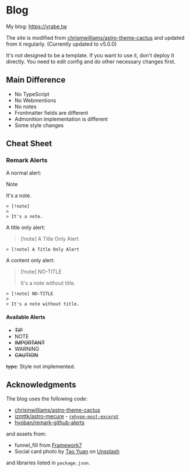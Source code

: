 # Blog

My blog: <https://vrabe.tw>

The site is modified from [chrismwilliams/astro-theme-cactus](https://github.com/chrismwilliams/astro-theme-cactus) and updated from it regularly. (Currently updated to v5.0.0)

It's not designed to be a template. If you want to use it, don't deploy it directly. You need to edit config and do other necessary changes first.

## Main Difference

- No TypeScript
- No Webmentions
- No notes
- Frontmatter fields are different
- Admonition implementation is different
- Some style changes

## Cheat Sheet

### Remark Alerts

A normal alert:

> [!note]
>
> It's a note.

```
> [!note]
>
> It's a note.
```

A title only alert:

> [!note] A Title Only Alert

```
> [!note] A Title Only Alert
```

A content only alert:

> [!note] NO-TITLE
>
> It's a note without title.

```
> [!note] NO-TITLE
>
> It's a note without title.
```

#### Available Alerts

- ~~TIP~~
- NOTE
- ~~IMPORTANT~~
- WARNING
- ~~CAUTION~~

~~type~~: Style not implemented.

## Acknowledgments

The blog uses the following code:

- [chrismwilliams/astro-theme-cactus](https://github.com/chrismwilliams/astro-theme-cactus)
- [izmttk/astro-mecure](https://github.com/izmttk/astro-mecure) - [`rehype-post-excerpt`](https://github.com/izmttk/astro-mecure/blob/main/plugins/rehype/rehype-post-excerpt.ts)
- [hyoban/remark-github-alerts](https://github.com/hyoban/remark-github-alerts)

and assets from:

- funnel_fill from [Framework7](https://framework7.io/icons/)
- Social card photo by [Tao Yuan](https://unsplash.com/@peek_a_boo_who) on [Unsplash](https://unsplash.com/photos/a-computer-monitor-and-keyboard-Ecr9tGTuBio)

and libraries listed in `package.json`.
